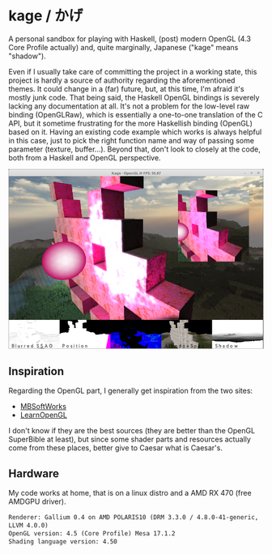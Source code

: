 kage / かげ
==========

A personal sandbox for playing with Haskell, (post) modern OpenGL (4.3 Core Profile actually) and, quite marginally, Japanese ("kage" means "shadow").

Even if I usually take care of committing the project in a working state, this project is hardly a source of authority regarding the aforementioned themes. It could change in a (far) future, but, at this time, I'm afraid it's mostly junk code. That being said, the Haskell OpenGL bindings is severely lacking any documentation at all. It's not a problem for the low-level raw binding (OpenGLRaw), which is essentially a one-to-one translation of the C API, but it sometime frustrating for the more Haskellish binding (OpenGL) based on it. Having an existing code example which works is always helpful in this case, just to pick the right function name and way of passing some parameter (texture, buffer...). Beyond that, don't look to closely at the code, both from a Haskell and OpenGL perspective.

![Screen capture](doc/current-state.png "Current state")

Inspiration
-----------

Regarding the OpenGL part, I generally get inspiration from the two sites:

-   [MBSoftWorks](http://www.mbsoftworks.sk/index.php?page=tutorials&series=1)
-   [LearnOpenGL](https://learnopengl.com)

I don't know if they are the best sources (they are better than the OpenGL SuperBible at least),
but since some shader parts and resources actually come from these places,
better give to Caesar what is Caesar's.

Hardware
--------

My code works at home, that is on a linux distro and a AMD RX 470 (free AMDGPU driver).

```
Renderer: Gallium 0.4 on AMD POLARIS10 (DRM 3.3.0 / 4.8.0-41-generic, LLVM 4.0.0)
OpenGL version: 4.5 (Core Profile) Mesa 17.1.2
Shading language version: 4.50
```
